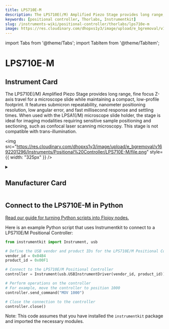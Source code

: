 ```yaml
---
title: LPS710E-M
description: The LPS710E(/M) Amplified Piezo Stage provides long range, fine focus Z-axis travel for a microscope slide while maintaining a compact, low-profile footprint. It features submicron repeatability, nanometer positioning resolution, low angular error, and fast millisecond response and settling times. When used with the LPSA1(/M) microscope slide holder, the stage is ideal for imaging modalities requiring sensitive sample positioning and sectioning, such as confocal laser scanning microscopy. This stage is not compatible with trans-illumination.
keywords: [positional controller, Thorlabs, Instrumentkit]
slug: /instruments-wiki/positional-controller/thorlabs/lps710e-m
image: https://res.cloudinary.com/dhopxs1y3/image/upload/e_bgremoval/v1692201296/Instruments/Positional%20Controller/LPS710E-M/file.png
---
```


import Tabs from '@theme/Tabs';
import TabItem from '@theme/TabItem';

# LPS710E-M

## Instrument Card

<div className="flex">

<div>

The LPS710E(/M) Amplified Piezo Stage provides long range, fine focus Z-axis travel for a microscope slide while maintaining a compact, low-profile footprint. It features submicron repeatability, nanometer positioning resolution, low angular error, and fast millisecond response and settling times. When used with the LPSA1(/M) microscope slide holder, the stage is ideal for imaging modalities requiring sensitive sample positioning and sectioning, such as confocal laser scanning microscopy. This stage is not compatible with trans-illumination.

</div>

<img src="https://res.cloudinary.com/dhopxs1y3/image/upload/e_bgremoval/v1692201296/Instruments/Positional%20Controller/LPS710E-M/file.png" style={{ width: "325px" }} />

</div>

<details>
<summary><h2>Manufacturer Card</h2></summary>

<img src="https://res.cloudinary.com/dhopxs1y3/image/upload/e_bgremoval/v1692126009/Instruments/Vendor%20Logos/Thorlabs.png" style={{ width: "100%", objectFit: "cover" }} />

Thorlabs, Inc. is an American privately held optical equipment company headquartered in Newton, New Jersey. The company was founded in 1989 by Alex Cable, who serves as its current president and CEO. As of 2018, Thorlabs has annual sales of approximately $500 million. <a href="https://www.thorlabs.com/">Website</a>.

<ul>
  <li>Headquarters: USA</li>
  <li>Yearly Revenue (millions, USD): 550.0</li>
</ul>
</details>

## Connect to the LPS710E-M in Python

[Read our guide for turning Python scripts into Flojoy nodes.](https://docs.flojoy.ai/custom-nodes/creating-custom-node/)


<Tabs>
<TabItem value="Instrumentkit" label="Instrumentkit">

Here is an example Python script that uses Instrumentkit to connect to a LPS710E/M Positional Controller:

```python
from instrumentkit import Instrument, usb

# Define the USB vendor and product IDs for the LPS710E/M Positional Controller
vendor_id = 0x04B4
product_id = 0x00F1

# Connect to the LPS710E/M Positional Controller
controller = Instrument(usb.USBInstrumentDriver(vendor_id, product_id))

# Perform operations on the controller
# For example, move the controller to position 1000
controller.send_command("MOV 1000")

# Close the connection to the controller
controller.close()
```

Note: This code assumes that you have installed the `instrumentkit` package and imported the necessary modules.

</TabItem>
</Tabs>